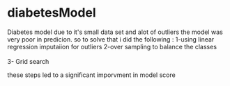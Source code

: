 # diabetesModel


Diabetes model due to it's small data set and alot of outliers the model was very poor in predicion.
so to solve that i did the following :
1-using linear regression imputaiion for outliers 
2-over sampling to balance the classes
<br>
<br>
3- Grid search

these steps led to a significant imporvment in model score 
